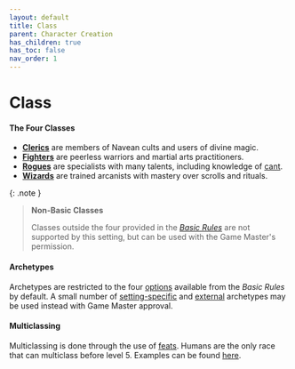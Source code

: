 ```yaml
---
layout: default
title: Class
parent: Character Creation
has_children: true
has_toc: false
nav_order: 1
---
```


# Class

#### The Four Classes

* **[Clerics](cleric)** are members of Navean cults and users of divine magic.
* **[Fighters](fighter)** are peerless warriors and martial arts practitioners.
* **[Rogues](rogue)** are specialists with many talents, including knowledge of [cant](../../more/languages/cant).
* **[Wizards](wizard)** are trained arcanists with mastery over scrolls and rituals.

{: .note }
> **Non-Basic Classes**
> 
> Classes outside the four provided in the _[Basic Rules](docs/more/DnD_BasicRules_2018.pdf)_ are not supported by this setting, but can be used with the Game Master's permission.

#### Archetypes

Archetypes are restricted to the four [options](../../more/archetypes/index) available from the _Basic Rules_ by default. A small number of [setting-specific](../../more/archetypes/adapting) and [external](../../more/archetypes/adapting#drop-in) archetypes may be used instead with Game Master approval.

#### Multiclassing

Multiclassing is done through the use of [feats](../../more/feats/multiclassing). Humans are the only race that can multiclass before level 5. Examples can be found [here](../../more/prebuilt_characters/index).